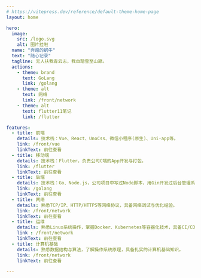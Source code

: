```yaml
---
# https://vitepress.dev/reference/default-theme-home-page
layout: home

hero:
  image:
    src: /logo.svg
    alt: 图片挂啦
  name: "奔跑的蜗牛"
  text: "随心记录"
  tagline: 无人扶我青云志，我自踏雪至山巅。
  actions:
    - theme: brand
      text: GoLang
      link: /golang
    - theme: alt
      text: 网络
      link: /front/network
    - theme: alt
      text: flutter11笔记
      link: /flutter

features:
  - title: 前端
    details: 技术栈：Vue、React、UnoCss、微信小程序(原生)、Uni-app等。
    link: /front/vue
    linkText: 前往查看
  - title: 移动端
    details: 技术栈：Flutter，负责公司C端的App开发与打包。
    link: /flutter
    linkText: 前往查看
  - title: 后端
    details: 技术栈：Go、Node.js，公司项目中写过Node脚本，用Gin开发过后台管理系统。
    link: /golang
    linkText: 前往查看
  - title: 网络
    details: 熟悉TCP/IP、HTTP/HTTPS等网络协议，具备网络调试与优化经验。
    link: /front/network
    linkText: 前往查看
  - title: 运维
    details: 熟悉Linux系统操作，掌握Docker、Kubernetes等容器化技术，具备CI/CD流水线搭建经验。
    link : /front/network
    linkText: 前往查看
  - title: 计算机基础
    details: 熟悉数据结构与算法，了解操作系统原理，具备扎实的计算机基础知识。
    link: /front/network
    linkText: 前往查看

---
```





